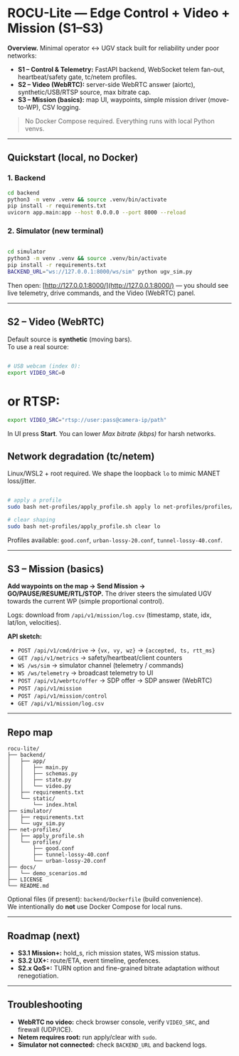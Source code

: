 # ROCU-Lite — Edge Control + Video + Mission (S1–S3)

**Overview.** Minimal operator ↔ UGV stack built for reliability under poor networks:

- **S1 – Control & Telemetry:** FastAPI backend, WebSocket telem fan-out, heartbeat/safety gate, tc/netem profiles.
- **S2 – Video (WebRTC):** server-side WebRTC answer (aiortc), synthetic/USB/RTSP source, max bitrate cap.
- **S3 – Mission (basics):** map UI, waypoints, simple mission driver (move-to-WP), CSV logging.

> No Docker Compose required. Everything runs with local Python venvs.

---

## Quickstart (local, no Docker)

### 1. Backend

```bash
cd backend
python3 -m venv .venv && source .venv/bin/activate
pip install -r requirements.txt
uvicorn app.main:app --host 0.0.0.0 --port 8000 --reload
```

### 2. Simulator (new terminal)

```bash

cd simulator
python3 -m venv .venv && source .venv/bin/activate
pip install -r requirements.txt
BACKEND_URL="ws://127.0.0.1:8000/ws/sim" python ugv_sim.py
```

Then open: [http://127.0.0.1:8000/](http://127.0.0.1:8000/) — you should see live telemetry, drive commands, and the Video (WebRTC) panel.

---

## S2 – Video (WebRTC)

Default source is **synthetic** (moving bars).  
To use a real source:

```bash

# USB webcam (index 0):
export VIDEO_SRC=0
```
# or RTSP:
```bash
export VIDEO_SRC="rtsp://user:pass@camera-ip/path"
```

In UI press **Start**. You can lower *Max bitrate (kbps)* for harsh networks.


## Network degradation (tc/netem)

Linux/WSL2 + root required. We shape the loopback `lo` to mimic MANET loss/jitter.


```bash

# apply a profile
sudo bash net-profiles/apply_profile.sh apply lo net-profiles/profiles/urban-lossy-20.conf

# clear shaping
sudo bash net-profiles/apply_profile.sh clear lo
```

Profiles available: `good.conf`, `urban-lossy-20.conf`, `tunnel-lossy-40.conf`.

---

## S3 – Mission (basics)

**Add waypoints on the map → Send Mission → GO/PAUSE/RESUME/RTL/STOP.**
The driver steers the simulated UGV towards the current WP (simple proportional control).

Logs: download from `/api/v1/mission/log.csv` (timestamp, state, idx, lat/lon, velocities).


**API sketch:**

- `POST /api/v1/cmd/drive` → `{vx, vy, wz}` → `{accepted, ts, rtt_ms}`
- `GET /api/v1/metrics` → safety/heartbeat/client counters
- `WS /ws/sim` → simulator channel (telemetry / commands)
- `WS /ws/telemetry` → broadcast telemetry to UI
- `POST /api/v1/webrtc/offer` → SDP offer → SDP answer (WebRTC)
- `POST /api/v1/mission`
- `POST /api/v1/mission/control`
- `GET /api/v1/mission/log.csv`

---

## Repo map

```
rocu-lite/
├── backend/
│   ├── app/
│   │   ├── main.py
│   │   ├── schemas.py
│   │   ├── state.py
│   │   └── video.py
│   ├── requirements.txt
│   └── static/
│       └── index.html
├── simulator/
│   ├── requirements.txt
│   └── ugv_sim.py
├── net-profiles/
│   ├── apply_profile.sh
│   └── profiles/
│       ├── good.conf
│       ├── tunnel-lossy-40.conf
│       └── urban-lossy-20.conf
├── docs/
│   └── demo_scenarios.md
├── LICENSE
└── README.md
```

Optional files (if present): `backend/Dockerfile` (build convenience).  
We intentionally do **not** use Docker Compose for local runs.

---

## Roadmap (next)

- **S3.1 Mission+:** hold_s, rich mission states, WS mission status.
- **S3.2 UX+:** route/ETA, event timeline, geofences.
- **S2.x QoS+:** TURN option and fine-grained bitrate adaptation without renegotiation.

---

## Troubleshooting

- **WebRTC no video:** check browser console, verify `VIDEO_SRC`, and firewall (UDP/ICE).
- **Netem requires root:** run apply/clear with `sudo`.
- **Simulator not connected:** check `BACKEND_URL` and backend logs.
